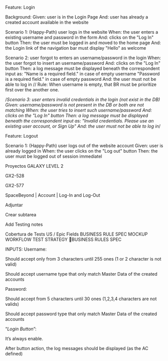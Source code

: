 Feature: Login

Background: Given: user is in the Login Page And: user has already a created account available in the website

Scenario 1: (Happy-Path) user logs in the website When: the user enters a existing username and password in the form And: clicks on the "Log In" button Then: the user must be logged in and moved to the home page And: the Login link of the navigation bar must display "Hello" as welcome

Scenario 2: user forgot to enters an username/password in the login When: the user forgot to insert an username/password And: clicks on the "Log In" button Then: a log message must be displayed beneath the correspondent input as: "Name is a required field." in case of empty username "Password is a required field." in case of empty password And: the user must not be able to log in // Rule: When username is empty, that BR must be prioritize first over the another one.

/_Scenario 3: user enters invalid credentials in the login (not exist in the DB) Given: username/password is not present in the DB or both are not matching When: the user tries to insert such username/password And: clicks on the "Log In" button Then: a log message must be displayed beneath the correspondent input as: "Invalid credentials. Please use an existing user account, or Sign Up" And: the user must not be able to log in_/

Feature: Logout

Scenario 1: (Happy-Path) user logs out of the website account Given: user is already logged in When: the user clicks on the "Log out" button Then: the user must be logged out of session immediatel

Proyectos GALAXY LEVEL 2

GX2-528

GX2-577

SpaceBeyond | Account | Log-In and Log-Out

Adjuntar

Crear subtarea

Add Testing notes

Cobertura de Tests US / Epic Fields BUSINESS RULE SPEC MOCKUP WORKFLOW TEST STRATEGY 🚩BUSINESS RULES SPEC

INPUTS: Username:

Should accept only from 3 characters until 255 ones (1 or 2 character is not valid)

Should accept username type that only match Master Data of the created accounts

Password:

Should accept from 5 characters until 30 ones (1,2,3,4 characters are not valids)

Should accept password type that only match Master Data of the created accounts

“_Login Button_”:

It’s always enable.

After button action, the log messages should be displayed (as the AC defined)
